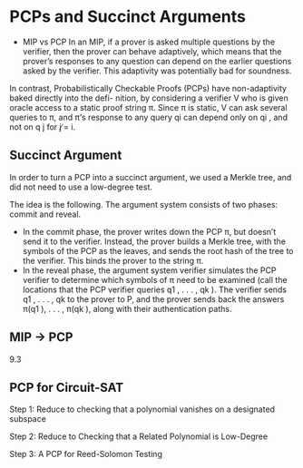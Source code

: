 # PCPs and Succinct Arguments
* MIP vs PCP
In an MIP, if a prover is asked multiple questions by the verifier, then the prover can behave adaptively,
which means that the prover’s responses to any question can depend on the earlier questions asked by the
verifier. This adaptivity was potentially bad for soundness.

In contrast, Probabilistically Checkable Proofs (PCPs) have non-adaptivity baked directly into the defi-
nition, by considering a verifier V who is given oracle access to a static proof string π. Since π is static, V
can ask several queries to π, and π’s response to any query qi can depend only on qi , and not on q j for j ̸= i.


## Succinct Argument
In order to turn a PCP into a succinct argument, we used a Merkle tree, and did not need to
use a low-degree test.

The idea is the following. The argument system consists of two phases: commit and reveal. 
* In the commit phase, the prover writes down the PCP π, but doesn’t send it to the verifier. Instead, the prover
builds a Merkle tree, with the symbols of the PCP as the leaves, and sends the root hash of the tree to the
verifier. This binds the prover to the string π. 
* In the reveal phase, the argument system verifier simulates the
PCP verifier to determine which symbols of π need to be examined (call the locations that the PCP verifier
queries q1 , . . . , qk ). The verifier sends q1 , . . . , qk to the prover to P, and the prover sends back the answers
π(q1 ), . . . , π(qk ), along with their authentication paths.


## MIP -> PCP
9.3

## PCP for Circuit-SAT
Step 1: Reduce to checking that a polynomial vanishes on a designated subspace

Step 2: Reduce to Checking that a Related Polynomial is Low-Degree

Step 3: A PCP for Reed-Solomon Testing